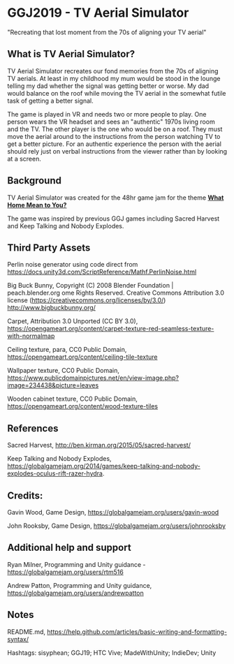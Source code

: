 # GGJ2019 - TV Aerial Simulator

"Recreating that lost moment from the 70s of aligning your TV aerial"

## What is TV Aerial Simulator?

TV Aerial Simulator recreates our fond memories from the 70s of aligning TV aerials. At least in my childhood my mum would be stood in the lounge telling my dad whether the signal was getting better or worse. My dad would balance on the roof while moving the TV aerial in the somewhat futile task of getting a better signal.

The game is played in VR and needs two or more people to play. One person wears the VR headset and sees an "authentic" 1970s living room and the TV. The other player is the one who would be on a roof. They must move the aerial around to the instructions from the person watching TV to get a better picture. For an authentic experience the person with the aerial should rely just on verbal instructions from the viewer rather than by looking at a screen.

## Background

TV Aerial Simulator was created for the 48hr game jam for the theme [**What Home Mean to You?**](https://globalgamejam.org/news/theme-global-game-jam-2019-%E2%80%A6)

The game was inspired by previous GGJ games including Sacred Harvest and Keep Talking and Nobody Explodes.

## Third Party Assets

Perlin noise generator using code direct from https://docs.unity3d.com/ScriptReference/Mathf.PerlinNoise.html

Big Buck Bunny, Copyright (C) 2008 Blender Foundation | peach.blender.org ome Rights Reserved. Creative Commons Attribution 3.0 license (https://creativecommons.org/licenses/by/3.0/)
http://www.bigbuckbunny.org/

Carpet, Attribution 3.0 Unported (CC BY 3.0), https://opengameart.org/content/carpet-texture-red-seamless-texture-with-normalmap

Ceiling texture, para, CC0 Public Domain, https://opengameart.org/content/ceiling-tile-texture

Wallpaper texture, CC0 Public Domain, https://www.publicdomainpictures.net/en/view-image.php?image=234438&picture=leaves

Wooden cabinet texture, CC0 Public Domain, https://opengameart.org/content/wood-texture-tiles

## References
Sacred Harvest, http://ben.kirman.org/2015/05/sacred-harvest/

Keep Talking and Nobody Explodes, https://globalgamejam.org/2014/games/keep-talking-and-nobody-explodes-oculus-rift-razer-hydra.

## Credits:

Gavin Wood, Game Design, https://globalgamejam.org/users/gavin-wood

John Rooksby, Game Design, https://globalgamejam.org/users/johnrooksby

## Additional help and support

Ryan Milner, Programming and Unity guidance - https://globalgamejam.org/users/rtm516

Andrew Patton, Programming and Unity guidance, https://globalgamejam.org/users/andrewpatton

## Notes

README.md, https://help.github.com/articles/basic-writing-and-formatting-syntax/

Hashtags: sisyphean; GGJ19; HTC Vive; MadeWithUnity; IndieDev; Unity
